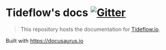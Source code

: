# Tideflow's docs [![Gitter](https://badges.gitter.im/join_chat.svg)](https://gitter.im/tideflow-io/community)

> This repository hosts the documentation for [Tideflow.io](https://tideflow.io).

Built with https://docusaurus.io
